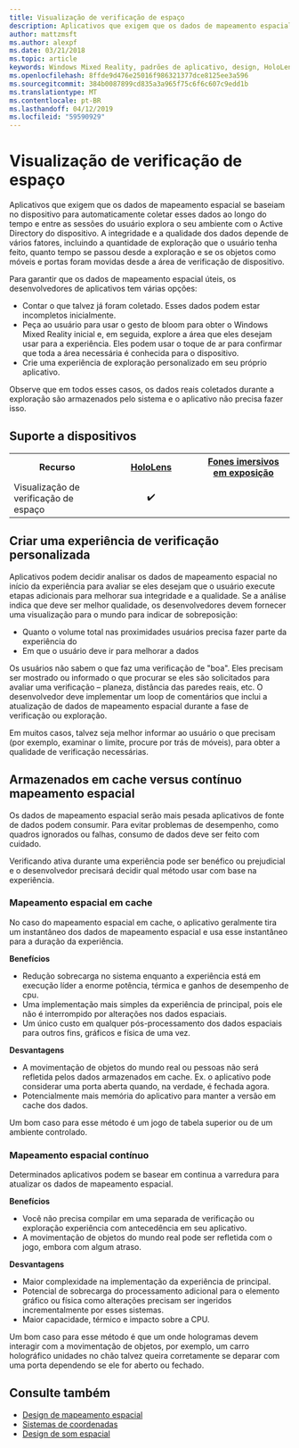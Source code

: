 ```yaml
---
title: Visualização de verificação de espaço
description: Aplicativos que exigem que os dados de mapeamento espacial se baseiam no dispositivo para automaticamente coletar esses dados ao longo do tempo e entre as sessões do usuário explora o seu ambiente com o Active Directory do dispositivo.
author: mattzmsft
ms.author: alexpf
ms.date: 03/21/2018
ms.topic: article
keywords: Windows Mixed Reality, padrões de aplicativo, design, HoloLens, verificação de espaço, espacial de mapeamento, superfície reconstrução, da malha
ms.openlocfilehash: 8ffde9d476e25016f986321377dce8125ee3a596
ms.sourcegitcommit: 384b0087899cd835a3a965f75c6f6c607c9edd1b
ms.translationtype: MT
ms.contentlocale: pt-BR
ms.lasthandoff: 04/12/2019
ms.locfileid: "59590929"
---
```

# <a name="room-scan-visualization"></a>Visualização de verificação de espaço

Aplicativos que exigem que os dados de mapeamento espacial se baseiam no dispositivo para automaticamente coletar esses dados ao longo do tempo e entre as sessões do usuário explora o seu ambiente com o Active Directory do dispositivo. A integridade e a qualidade dos dados depende de vários fatores, incluindo a quantidade de exploração que o usuário tenha feito, quanto tempo se passou desde a exploração e se os objetos como móveis e portas foram movidas desde a área de verificação de dispositivo.

Para garantir que os dados de mapeamento espacial úteis, os desenvolvedores de aplicativos tem várias opções:
* Contar o que talvez já foram coletado. Esses dados podem estar incompletos inicialmente.
* Peça ao usuário para usar o gesto de bloom para obter o Windows Mixed Reality inicial e, em seguida, explore a área que eles desejam usar para a experiência. Eles podem usar o toque de ar para confirmar que toda a área necessária é conhecida para o dispositivo.
* Crie uma experiência de exploração personalizado em seu próprio aplicativo.

Observe que em todos esses casos, os dados reais coletados durante a exploração são armazenados pelo sistema e o aplicativo não precisa fazer isso.

## <a name="device-support"></a>Suporte a dispositivos

<table>
<tr>
<th>Recurso</th><th style="width:150px"> <a href="hololens-hardware-details.md">HoloLens</a></th><th style="width:150px"> <a href="immersive-headset-hardware-details.md">Fones imersivos em exposição</a></th>
</tr><tr>
<td> Visualização de verificação de espaço</td><td style="text-align: center;"> ✔️</td><td style="text-align: center;"></td>
</tr>
</table>



## <a name="building-a-custom-scanning-experience"></a>Criar uma experiência de verificação personalizada

Aplicativos podem decidir analisar os dados de mapeamento espacial no início da experiência para avaliar se eles desejam que o usuário execute etapas adicionais para melhorar sua integridade e a qualidade. Se a análise indica que deve ser melhor qualidade, os desenvolvedores devem fornecer uma visualização para o mundo para indicar de sobreposição:
* Quanto o volume total nas proximidades usuários precisa fazer parte da experiência do
* Em que o usuário deve ir para melhorar a dados

Os usuários não sabem o que faz uma verificação de "boa". Eles precisam ser mostrado ou informado o que procurar se eles são solicitados para avaliar uma verificação – planeza, distância das paredes reais, etc. O desenvolvedor deve implementar um loop de comentários que inclui a atualização de dados de mapeamento espacial durante a fase de verificação ou exploração.

Em muitos casos, talvez seja melhor informar ao usuário o que precisam (por exemplo, examinar o limite, procure por trás de móveis), para obter a qualidade de verificação necessárias.

## <a name="cached-versus-continuous-spatial-mapping"></a>Armazenados em cache versus contínuo mapeamento espacial

Os dados de mapeamento espacial serão mais pesada aplicativos de fonte de dados podem consumir. Para evitar problemas de desempenho, como quadros ignorados ou falhas, consumo de dados deve ser feito com cuidado.

Verificando ativa durante uma experiência pode ser benéfico ou prejudicial e o desenvolvedor precisará decidir qual método usar com base na experiência.

### <a name="cached-spatial-mapping"></a>Mapeamento espacial em cache

No caso do mapeamento espacial em cache, o aplicativo geralmente tira um instantâneo dos dados de mapeamento espacial e usa esse instantâneo para a duração da experiência.

**Benefícios**
* Redução sobrecarga no sistema enquanto a experiência está em execução líder a enorme potência, térmica e ganhos de desempenho de cpu.
* Uma implementação mais simples da experiência de principal, pois ele não é interrompido por alterações nos dados espaciais.
* Um único custo em qualquer pós-processamento dos dados espaciais para outros fins, gráficos e física de uma vez.

**Desvantagens**
* A movimentação de objetos do mundo real ou pessoas não será refletida pelos dados armazenados em cache. Ex. o aplicativo pode considerar uma porta aberta quando, na verdade, é fechada agora.
* Potencialmente mais memória do aplicativo para manter a versão em cache dos dados.

Um bom caso para esse método é um jogo de tabela superior ou de um ambiente controlado.

### <a name="continuous-spatial-mapping"></a>Mapeamento espacial contínuo

Determinados aplicativos podem se basear em continua a varredura para atualizar os dados de mapeamento espacial.

**Benefícios**
* Você não precisa compilar em uma separada de verificação ou exploração experiência com antecedência em seu aplicativo.
* A movimentação de objetos do mundo real pode ser refletida com o jogo, embora com algum atraso.

**Desvantagens**
* Maior complexidade na implementação da experiência de principal.
* Potencial de sobrecarga do processamento adicional para o elemento gráfico ou física como alterações precisam ser ingeridos incrementalmente por esses sistemas.
* Maior capacidade, térmico e impacto sobre a CPU.

Um bom caso para esse método é que um onde hologramas devem interagir com a movimentação de objetos, por exemplo, um carro holográfico unidades no chão talvez queira corretamente se deparar com uma porta dependendo se ele for aberto ou fechado.

## <a name="see-also"></a>Consulte também
* [Design de mapeamento espacial](spatial-mapping-design.md)
* [Sistemas de coordenadas](coordinate-systems.md)
* [Design de som espacial](spatial-sound-design.md)
